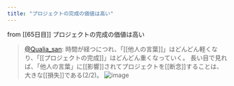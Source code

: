```yaml
---
title: "プロジェクトの完成の価値は高い"
---
```


from [[65日目]]
プロジェクトの完成の価値は高い
> [@Qualia_san](https://twitter.com/Qualia_san/status/1610797712676651009?s=20&t=3mMFzzm4JtdSmvAZgnLIdQ): 時間が経つにつれ、「[[他人の言葉]]」はどんどん軽くなり、「[[プロジェクトの完成]]」はどんどん重くなっていく。
> 長い目で見れば、「他人の言葉」に[[影響]]されてプロジェクトを[[断念]]することは、大きな[[損失]]である(2/2)。
> ![image](https://pbs.twimg.com/media/Flqz-nDaEAU9GNG.png)

